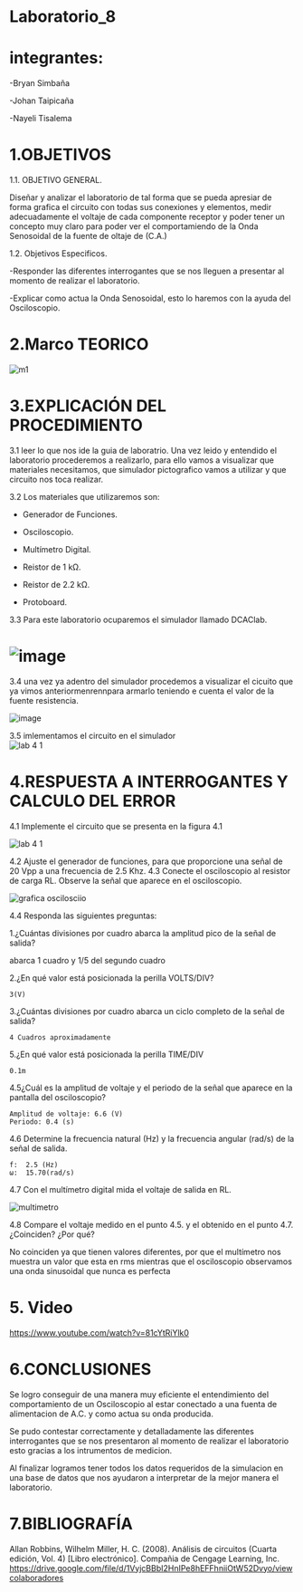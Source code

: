 
# Laboratorio_8

# integrantes:

-Bryan Simbaña

-Johan Taipicaña

-Nayeli Tisalema

# 1.OBJETIVOS

1.1. OBJETIVO GENERAL.

Diseñar y analizar el laboratorio de tal forma que se pueda apresiar de forma grafica el circuito con todas sus conexiones y elementos, medir adecuadamente el voltaje de cada componente receptor y poder tener un concepto muy claro para poder ver el comportamiendo de la Onda Senosoidal de la fuente de oltaje de (C.A.)

1.2. Objetivos Especificos.



-Responder las diferentes interrogantes que se nos lleguen a presentar al momento de realizar el laboratorio.


-Explicar  como actua la Onda Senosoidal, esto lo haremos con la ayuda del Osciloscopio.


# 2.Marco TEORICO

![m1](https://user-images.githubusercontent.com/85522189/132277599-0404c38e-e476-424f-9a23-b62afc7944b9.PNG)

# 3.EXPLICACIÓN DEL PROCEDIMIENTO

3.1 leer lo que nos ide la guia de laboratrio. Una vez leido y entendido el laboratorio procederemos a realizarlo, para ello vamos a visualizar que materiales necesitamos, que simulador pictografico vamos a utilizar y que circuito nos toca realizar.

3.2 Los materiales que utilizaremos son:

* Generador de Funciones.

* Osciloscopio.

* Multímetro Digital.

* Reistor de 1 kΩ.

* Reistor de 2.2 kΩ.

* Protoboard.

3.3 Para este laboratorio ocuparemos el simulador llamado DCAClab.

#  ![image](https://user-images.githubusercontent.com/85320165/132339824-532645de-ef93-4fad-8627-203b6c87dc5d.png)
 
 3.4 una vez ya adentro del simulador procedemos a visualizar el cicuito que ya vimos anteriormenrennpara armarlo teniendo e cuenta el valor de la fuente resistencia.     
 
 ![image](https://user-images.githubusercontent.com/85320165/132340259-b22b7f13-6728-4cbe-9e82-68bd96210301.png)

3.5 imlementamos el circuito en el simulador                                                                                                                                                                                                                                                                                                                                                                                              
![lab 4 1](https://user-images.githubusercontent.com/81887698/132283451-313ea32d-0610-48b6-ba0b-c2157d8ce943.PNG)


# 4.RESPUESTA A INTERROGANTES Y CALCULO DEL ERROR

4.1	Implemente el circuito que se presenta en la figura 4.1

![lab 4 1](https://user-images.githubusercontent.com/81887698/132283451-313ea32d-0610-48b6-ba0b-c2157d8ce943.PNG)

4.2 Ajuste el generador de funciones, para que proporcione una señal de 20 Vpp a una frecuencia de 2.5 Khz.
4.3	Conecte el osciloscopio al resistor de carga RL. Observe la señal que aparece en el osciloscopio.

![grafica oscilosciio](https://user-images.githubusercontent.com/81887698/132283461-16742220-35e9-493b-a94a-d1a3914e2dff.PNG)


4.4	Responda las siguientes preguntas:
  
  1.¿Cuántas divisiones por cuadro abarca la amplitud pico de la señal de salida?
    
   abarca 1 cuadro y 1/5 del segundo cuadro
  
  2.¿En qué valor está posicionada la perilla VOLTS/DIV?
    
    3(V)
    
  3.¿Cuántas divisiones por cuadro abarca un ciclo completo de la señal de salida?
  
    4 Cuadros aproximadamente
    
  5.¿En qué valor está posicionada la perilla TIME/DIV
  
    0.1m
    
4.5¿Cuál es la amplitud de voltaje y el periodo de la señal que aparece en la pantalla del osciloscopio?

    Amplitud de voltaje: 6.6 (V) 
    Periodo: 0.4 (s)
    
4.6 Determine la frecuencia natural (Hz) y la frecuencia angular (rad/s) de la señal de salida.

    f:	2.5	(Hz)
    ω:	15.70(rad/s)
  
4.7	Con el multímetro digital mida el voltaje de salida en RL.

![multimetro](https://user-images.githubusercontent.com/81887698/132283471-ba4e68dd-0833-466f-9fcb-059c548beec8.PNG)


4.8	Compare el voltaje medido en el punto 4.5. y el obtenido en el punto 4.7.
¿Coinciden?	¿Por qué?

No coinciden ya que tienen valores diferentes, por que el multímetro nos muestra un valor que esta en rms
mientras que el osciloscopio observamos una onda sinusoidal que nunca es perfecta

# 5. Video 

https://www.youtube.com/watch?v=81cYtRiYlk0

# 6.CONCLUSIONES

Se logro conseguir de una manera muy eficiente el entendimiento del comportamiento de un Osciloscopio al estar conectado a una fuenta de alimentacion de A.C. y como actua su onda producida.

Se pudo contestar correctamente y detalladamente las diferentes interrogantes que se nos presentaron al momento de realizar el laboratorio esto gracias a los intrumentos de medicion.

Al finalizar logramos tener todos los datos requeridos de la simulacion en una base de datos que nos ayudaron a interpretar de la mejor manera el laboratorio.


# 7.BIBLIOGRAFÍA 

Allan Robbins, Wilhelm Miller, H. C. (2008). Análisis de circuitos (Cuarta edición, Vol. 4) [Libro electrónico]. Compañia de Cengage Learning, Inc. https://drive.google.com/file/d/1VyjcBBbI2HnIPe8hEFFhniiOtW52Dvyo/viewcolaboradores
